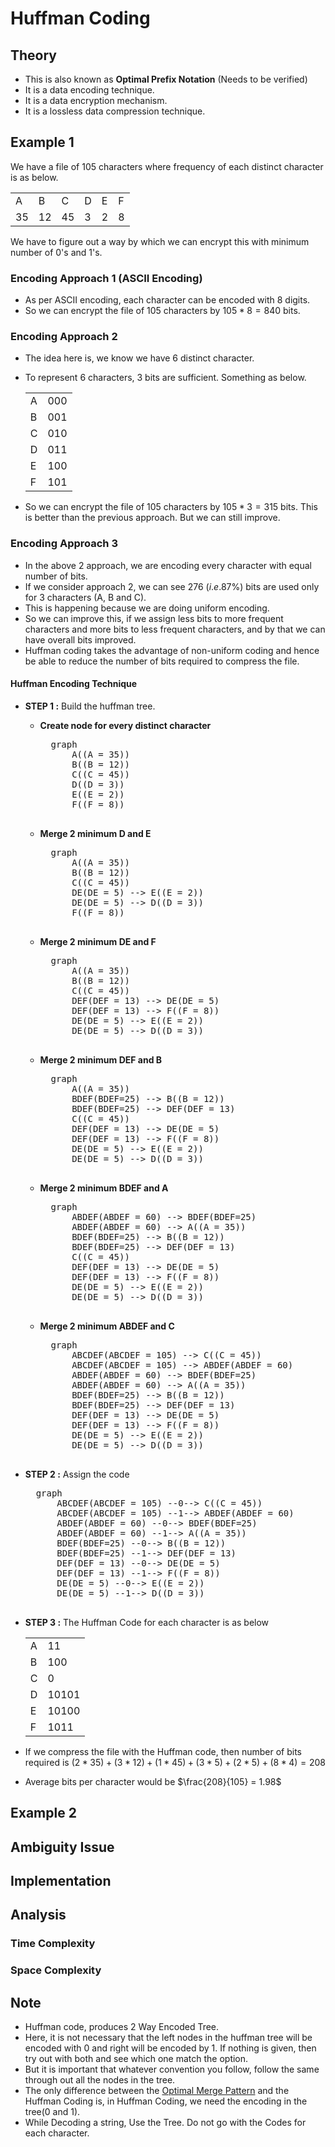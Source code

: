 # Huffman Coding

## Theory
- This is also known as **Optimal Prefix Notation** (Needs to be verified)
- It is a data encoding technique.
- It is a data encryption mechanism.
- It is a lossless data compression technique.

## Example 1
We have a file of 105 characters where frequency of each distinct character is as below.

|      |      |      |     |     |     |
| ---- | ---- | ---- | --- | --- | --- |
|  A   |  B   |  C   |  D  |  E  |  F  |
| $35$ | $12$ | $45$ | $3$ | $2$ | $8$ |

We have to figure out a way by which we can encrypt this with minimum number of 0's and 1's.


### Encoding Approach 1 (ASCII Encoding)
- As per ASCII encoding, each character can be encoded with 8 digits.
- So we can encrypt the file of 105 characters by $105 * 8 = 840$ bits.

### Encoding Approach 2
- The idea here is, we know we have 6 distinct character.
- To represent 6 characters, 3 bits are sufficient. Something as below.

    |   |       |
    | - | ----- |
    | A | $000$ |
    | B | $001$ |
    | C | $010$ |
    | D | $011$ |
    | E | $100$ |
    | F | $101$ |

- So we can encrypt the file of 105 characters by $105 * 3 = 315$ bits. This is better than the previous approach. But we can still improve.

### Encoding Approach 3
- In the above 2 approach, we are encoding every character with equal number of bits.
- If we consider approach 2, we can see 276 $(i.e. 87\%)$ bits are used only for 3 characters (A, B and C).
- This is happening because we are doing uniform encoding.
- So we can improve this, if we assign less bits to more frequent characters and more bits to less frequent characters, and by that we can have overall bits improved.
- Huffman coding takes the advantage of non-uniform coding and hence be able to reduce the number of bits required to compress the file.

#### Huffman Encoding Technique

- **STEP 1 :** Build the huffman tree.

    - **Create node for every distinct character**

        <pre class="mermaid">
        graph
            A((A = 35))
            B((B = 12))
            C((C = 45))
            D((D = 3))
            E((E = 2))
            F((F = 8))
        </pre>
    - **Merge 2 minimum D and E**

        <pre class="mermaid">
        graph
            A((A = 35))
            B((B = 12))
            C((C = 45))
            DE(DE = 5) --> E((E = 2))
            DE(DE = 5) --> D((D = 3))
            F((F = 8))
        </pre>

    - **Merge 2 minimum DE and F**

        <pre class="mermaid">
        graph
            A((A = 35))
            B((B = 12))
            C((C = 45))
            DEF(DEF = 13) --> DE(DE = 5)
            DEF(DEF = 13) --> F((F = 8))
            DE(DE = 5) --> E((E = 2))
            DE(DE = 5) --> D((D = 3))
        </pre>

    - **Merge 2 minimum DEF and B**

        <pre class="mermaid">
        graph
            A((A = 35))
            BDEF(BDEF=25) --> B((B = 12))
            BDEF(BDEF=25) --> DEF(DEF = 13)
            C((C = 45))
            DEF(DEF = 13) --> DE(DE = 5)
            DEF(DEF = 13) --> F((F = 8))
            DE(DE = 5) --> E((E = 2))
            DE(DE = 5) --> D((D = 3))
        </pre>

    - **Merge 2 minimum BDEF and A**

        <pre class="mermaid">
        graph
            ABDEF(ABDEF = 60) --> BDEF(BDEF=25)
            ABDEF(ABDEF = 60) --> A((A = 35))
            BDEF(BDEF=25) --> B((B = 12))
            BDEF(BDEF=25) --> DEF(DEF = 13)
            C((C = 45))
            DEF(DEF = 13) --> DE(DE = 5)
            DEF(DEF = 13) --> F((F = 8))
            DE(DE = 5) --> E((E = 2))
            DE(DE = 5) --> D((D = 3))
        </pre>

    - **Merge 2 minimum ABDEF and C**

        <pre class="mermaid">
        graph
            ABCDEF(ABCDEF = 105) --> C((C = 45))
            ABCDEF(ABCDEF = 105) --> ABDEF(ABDEF = 60)
            ABDEF(ABDEF = 60) --> BDEF(BDEF=25)
            ABDEF(ABDEF = 60) --> A((A = 35))
            BDEF(BDEF=25) --> B((B = 12))
            BDEF(BDEF=25) --> DEF(DEF = 13)
            DEF(DEF = 13) --> DE(DE = 5)
            DEF(DEF = 13) --> F((F = 8))
            DE(DE = 5) --> E((E = 2))
            DE(DE = 5) --> D((D = 3))
        </pre>

- **STEP 2 :** Assign the code

    <pre class="mermaid">
    graph
        ABCDEF(ABCDEF = 105) --0--> C((C = 45))
        ABCDEF(ABCDEF = 105) --1--> ABDEF(ABDEF = 60)
        ABDEF(ABDEF = 60) --0--> BDEF(BDEF=25)
        ABDEF(ABDEF = 60) --1--> A((A = 35))
        BDEF(BDEF=25) --0--> B((B = 12))
        BDEF(BDEF=25) --1--> DEF(DEF = 13)
        DEF(DEF = 13) --0--> DE(DE = 5)
        DEF(DEF = 13) --1--> F((F = 8))
        DE(DE = 5) --0--> E((E = 2))
        DE(DE = 5) --1--> D((D = 3))
    </pre>

- **STEP 3 :** The Huffman Code for each character is as below

    |   |         |
    | - | ------- |
    | A | $11$    |
    | B | $100$   |
    | C | $0$     |
    | D | $10101$ |
    | E | $10100$ |
    | F | $1011$  |

- If we compress the file with the Huffman code, then number of bits required is $(2*35) + (3*12) + (1*45) + (3*5) + (2*5) + (8*4) = 208$

- Average bits per character would be $\frac{208}{105} = 1.98$

## Example 2


## Ambiguity Issue


## Implementation

## Analysis

### Time Complexity

### Space Complexity

## Note
- Huffman code, produces 2 Way Encoded Tree.
- Here, it is not necessary that the left nodes in the huffman tree will be encoded with 0 and right will be encoded by 1. If nothing is given, then try out with both and see which one match the option.
- But it is important that whatever convention you follow, follow the same through out all the nodes in the tree.
- The only difference between the [Optimal Merge Pattern]() and the Huffman Coding is, in Huffman Coding, we need the encoding in the tree(0 and 1).
- While Decoding a string, Use the Tree. Do not go with the Codes for each character.